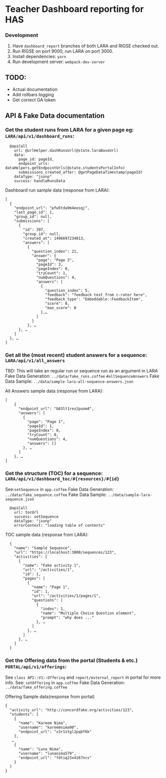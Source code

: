 # Teacher Dashboard reporting for HAS

### Development
1. Have `dashboard_report` branches of both LARA and RIGSE checked out.
1. Run RIGSE on port 9000, run LARA on port 3000.
1. Install dependencies: `yarn`
1. Run development server: `webpack-dev-server`


## TODO:
* Actual documentation
* Add rollbars logging
* Get correct GA token


## API  & Fake Data documentation ##


### Get the student runs from LARA for a given page eg: `LARA/api/v1/dashboard_runs`:

      @apiCall
        url: @urlHelper.dashRunsUrl(@state.laraBaseUrl)
        data:
          page_id: pageId,
          endpoint_urls: dataHelpers.getEndpointUrls(@state.studentsPortalInfo)
          submissions_created_after: @getPageDataTimestamp(pageId)
        dataType: "jsonp"
        success: handleRunsData

Dashboard run sample data (response from LARA):

    [
      {
        "endpoint_url": "pfw5tda9m4eosqj",
        "last_page_id": 1,
        "group_id": null,
        "submissions": [
          {
            "id": 397,
            "group_id": null,
            "created_at": 1496697234813,
            "answers": [
              {
                "question_index": 21,
                "answer": {
                  "page": "Page 3",
                  "pageId": 3,
                  "pageIndex": 0,
                  "tryCount": 1,
                  "numQuestions": 4,
                  "answers": [
                    {
                      "question_index": 5,
                      "feedback": "feedback text from c-rater here",
                      "feedback_type": "Embeddable::FeedbackItem",
                      "score": 0,
                      "max_score": 0
                    },…
                  ]
                }
              }, …
          }, …
        ]
      }, …
    ]


### Get all the (most recent) student answers for a sequence: `LARA/api/v1/all_answers`
TBD: This will take an regular run or sequence run as an argument in LARA
Fake Data Generation: `../data/fake_runs.coffee` `#allSequenceAnswers`
Fake Data Sample: `../data/sample-lara-all-sequence-answers.json`

All Answers sample data (response from LARA):

    [
        {
          "endpoint_url": "b83lt1rex2punm4",
          "answers": [
            {
              "page": "Page 1",
              "pageId": 1,
              "pageIndex": 0,
              "tryCount": 0,
              "numQuestions": 4,
              "answers": []
            }, …
          ]
        }, …
    ]

### Get the structure (TOC) for a sequence: `LARA/api/v1/dashboard_toc/#{resources}/#{id}`
See:`setSequence` in `app.coffee`
Fake Data Generation: `../data/fake_sequence.coffee`
Fake Data Sample: `../data/sample-lara-sequence.json`

      @apiCall
        url: tocUrl
        success: setSequence
        dataType: "jsonp"
        errorContext: "loading table of contents"

TOC sample data (response from LARA):

      {
        "name": "Sample Sequence",
        "url": "https://localhost:3000/sequences/123",
        "activities": [
          {
            "name": "Fake activity 1",
            "url": "/activities/1",
            "id": 1,
            "pages": [
              {
                "name": "Page 1",
                "id": 1,
                "url": "/activities/1/pages/1",
                "questions": [
                  {
                    "index": 1,
                    "name": "Multiple Choice Question element",
                    "prompt": "why does ..."
                  }, …
                ]
              }, …
            ]
          }, …
        ]
      }





### Get the Offering data from the portal (Students & etc.) `PORTAL/api/v1/offerings`:
See `class API::V1::Offering` and `report/external_report` in portal for more info.
See: `setOffering` in `app.coffee`
Fake Data Generation: `../data/fake_offering.coffee`

Offering Sample data(response from portal)

    {
      "activity_url": "http://concordfake.org/activities/123",
      "students": [
        {
          "name": "Kareem Nima",
          "username": "kareemnima90",
          "endpoint_url": "x3r1stgl2pqbf6k"
        },
       …
        {
          "name": "Luna Nima",
          "username": "lunanima579",
          "endpoint_url": "fdtiq23x4167ncs"
        }
      ]
    }